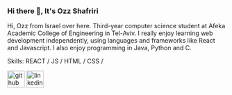 ### Hi there 👋, It's Ozz Shafriri
Hi, Ozz from Israel over here.
Third-year computer science student at Afeka Academic College of Engineering in Tel-Aviv.
I really enjoy learning web development independently, using languages and frameworks like React and Javascript.
I also enjoy programming in Java, Python and C.

Skills: REACT / JS / HTML / CSS / 



[<img src='https://cdn.jsdelivr.net/npm/simple-icons@3.0.1/icons/github.svg' alt='github' height='40'>](https://github.com/ozzs)  [<img src='https://cdn.jsdelivr.net/npm/simple-icons@3.0.1/icons/linkedin.svg' alt='linkedin' height='40'>](https://linkedin.com/in/ozz-shafriri-032ba2226/)  

